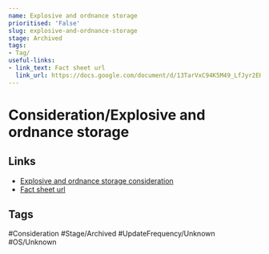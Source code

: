 ```yaml
---
name: Explosive and ordnance storage
prioritised: 'False'
slug: explosive-and-ordnance-storage
stage: Archived
tags:
- Tag/
useful-links:
- link_text: Fact sheet url
  link_url: https://docs.google.com/document/d/13TarVxC94K5M49_LfJyr2EHW9rZT0_cPsJ_u8fVWNrw/edit#heading=h.lb9do641w06g
---
```


# Consideration/Explosive and ordnance storage



## Links

* [Explosive and ordnance storage consideration](https://design.planning.data.gov.uk/planning-consideration/explosive-and-ordnance-storage)
* [Fact sheet url](https://docs.google.com/document/d/13TarVxC94K5M49_LfJyr2EHW9rZT0_cPsJ_u8fVWNrw/edit#heading=h.lb9do641w06g)

## Tags

#Consideration #Stage/Archived #UpdateFrequency/Unknown #OS/Unknown